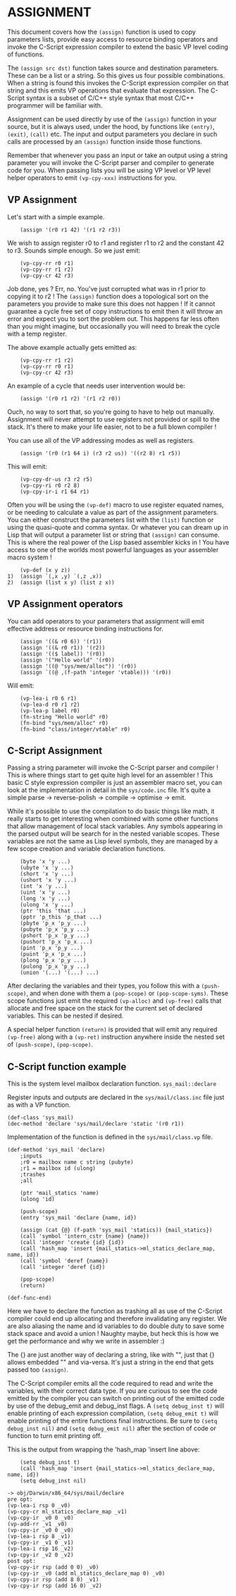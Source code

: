# ASSIGNMENT

This document covers how the `(assign)` function is used to copy parameters
lists, provide easy access to resource binding operators and invoke the
C-Script expression compiler to extend the basic VP level coding of functions.

The `(assign src dst)` function takes source and destination parameters. These
can be a list or a string. So this gives us four possible combinations. When a
string is found this invokes the C-Script expression compiler on that string
and this emits VP operations that evaluate that expression. The C-Script syntax
is a subset of C/C++ style syntax that most C/C++ programmer will be familiar
with.

Assignment can be used directly by use of the `(assign)` function in your
source, but it is always used, under the hood, by functions like `(entry)`,
`(exit)`, `(call)` etc. The input and output parameters you declare in such
calls are processed by an `(assign)` function inside those functions.

Remember that whenever you pass an input or take an output using a string
parameter you will invoke the C-Script parser and compiler to generate code for
you. When passing lists you will be using VP level or VP level helper operators
to emit `(vp-cpy-xxx)` instructions for you.

## VP Assignment

Let's start with a simple example.

```
	(assign '(r0 r1 42) '(r1 r2 r3))
```

We wish to assign register r0 to r1 and register r1 to r2 and the constant 42
to r3. Sounds simple enough. So we just emit:

```
	(vp-cpy-rr r0 r1)
	(vp-cpy-rr r1 r2)
	(vp-cpy-cr 42 r3)
```

Job done, yes ? Err, no. You've just corrupted what was in r1 prior to copying
it to r2 ! The `(assign)` function does a topological sort on the parameters
you provide to make sure this does not happen ! If it cannot guarantee a cycle
free set of copy instructions to emit then it will throw an error and expect
you to sort the problem out. This happens far less often than you might
imagine, but occasionally you will need to break the cycle with a temp
register.

The above example actually gets emitted as:

```
	(vp-cpy-rr r1 r2)
	(vp-cpy-rr r0 r1)
	(vp-cpy-cr 42 r3)
```

An example of a cycle that needs user intervention would be:

```
	(assign '(r0 r1 r2) '(r1 r2 r0))
```

Ouch, no way to sort that, so you're going to have to help out manually.
Assignment will never attempt to use registers not provided or spill to the
stack. It's there to make your life easier, not to be a full blown compiler !

You can use all of the VP addressing modes as well as registers.

```
	(assign '(r0 (r1 64 i) (r3 r2 us)) '((r2 8) r1 r5))
```

This will emit:

```
	(vp-cpy-dr-us r3 r2 r5)
	(vp-cpy-ri r0 r2 8)
	(vp-cpy-ir-i r1 64 r1)
```

Often you will be using the `(vp-def)` macro to use register equated names, or
be needing to calculate a value as part of the assignment parameters. You can
either construct the parameters list with the `(list)` function or using the
quasi-quote and comma syntax. Or whatever you can dream up in Lisp that will
output a parameter list or string that `(assign)` can consume. This is where
the real power of the Lisp based assembler kicks in ! You have access to one of
the worlds most powerful languages as your assembler macro system !

```
	(vp-def (x y z))
1)	(assign `(,x ,y) `(,z ,x))
2)	(assign (list x y) (list z x))
```

## VP Assignment operators

You can add operators to your parameters that assignment will emit effective
address or resource binding instructions for.

```
	(assign '((& r0 6)) '(r1))
	(assign '((& r0 r1)) '(r2))
	(assign '(($ label)) '(r0))
	(assign '("Hello world" '(r0))
	(assign '((@ "sys/mem/alloc")) '(r0))
	(assign `((@ ,(f-path 'integer 'vtable))) '(r0))
```

Will emit:

```
	(vp-lea-i r0 6 r1)
	(vp-lea-d r0 r1 r2)
	(vp-lea-p label r0)
	(fn-string "Hello world" r0)
	(fn-bind "sys/mem/alloc" r0)
	(fn-bind "class/integer/vtable" r0)
```

## C-Script Assignment

Passing a string parameter will invoke the C-Script parser and compiler ! This
is where things start to get quite high level for an assembler ! This basic C
style expression compiler is just an assembler macro set, you can look at the
implementation in detail in the `sys/code.inc` file. It's quite a simple parse
-> reverse-polish -> compile -> optimise -> emit.

While it's possible to use the compilation to do basic things like math, it
really starts to get interesting when combined with some other functions that
allow management of local stack variables. Any symbols appearing in the parsed
output will be search for in the nested variable scopes. These variables are
not the same as Lisp level symbols, they are managed by a few scope creation
and variable declaration functions.

```
	(byte 'x 'y ...)
	(ubyte 'x 'y ...)
	(short 'x 'y ...)
	(ushort 'x 'y ...)
	(int 'x 'y ...)
	(uint 'x 'y ...)
	(long 'x 'y ...)
	(ulong 'x 'y ...)
	(ptr 'this 'that ...)
	(pptr 'p_this 'p_that ...)
	(pbyte 'p_x 'p_y ...)
	(pubyte 'p_x 'p_y ...)
	(pshort 'p_x 'p_y ...)
	(pushort 'p_x 'p_x ...)
	(pint 'p_x 'p_y ...)
	(puint 'p_x 'p_x ...)
	(plong 'p_x 'p_y ...)
	(pulong 'p_x 'p_y ...)
	(union '(...) '(...) ...)
```

After declaring the variables and their types, you follow this with a
`(push-scope)`, and when done with them a `(pop-scope)` or `(pop-scope-syms)`.
These scope functions just emit the required `(vp-alloc)` and `(vp-free)` calls
that allocate and free space on the stack for the current set of declared
variables. This can be nested if desired.

A special helper function `(return)` is provided that will emit any required
`(vp-free)` along with a `(vp-ret)` instruction anywhere inside the nested set
of `(push-scope)`, `(pop-scope)`.

## C-Script function example

This is the system level mailbox declaration function. `sys_mail::declare`

Register inputs and outputs are declared in the `sys/mail/class.inc` file just
as with a VP function.

```
(def-class 'sys_mail)
(dec-method 'declare 'sys/mail/declare 'static '(r0 r1))
```

Implementation of the function is defined in the `sys/mail/class.vp` file.

```
(def-method 'sys_mail 'declare)
	;inputs
	;r0 = mailbox name c string (pubyte)
	;r1 = mailbox id (ulong)
	;trashes
	;all

	(ptr 'mail_statics 'name)
	(ulong 'id)

	(push-scope)
	(entry 'sys_mail 'declare {name, id})

	(assign (cat {@} (f-path 'sys_mail 'statics)) {mail_statics})
	(call 'symbol 'intern_cstr {name} {name})
	(call 'integer 'create {id} {id})
	(call 'hash_map 'insert {mail_statics->ml_statics_declare_map, name, id})
	(call 'symbol 'deref {name})
	(call 'integer 'deref {id})

	(pop-scope)
	(return)

(def-func-end)
```

Here we have to declare the function as trashing all as use of the C-Script
compiler could end up allocating and therefore invalidating any register. We
are also aliasing the name and id variables to do double duty to save some
stack space and avoid a union ! Naughty maybe, but heck this is how we get the
performance and why we write in assembler :)

The {} are just another way of declaring a string, like with "", just that {}
allows embedded "" and via-versa. It's just a string in the end that gets
passed too `(assign)`.

The C-Script compiler emits all the code required to read and write the
variables, with their correct data type. If you are curious to see the code
emitted by the compiler you can switch on printing out of the emitted code by
use of the debug_emit and debug_inst flags. A `(setq debug_inst t)` will enable
printing of each expression compilation, `(setq debug_emit t)` will enable
printing of the entire functions final instructions. Be sure to `(setq
debug_inst nil)` and `(setq debug_emit nil)` after the section of code or
function to turn emit printing off.

This is the output from wrapping the 'hash_map 'insert line above:

```
	(setq debug_inst t)
	(call 'hash_map 'insert {mail_statics->ml_statics_declare_map, name, id})
	(setq debug_inst nil)
```

```
-> obj/Darwin/x86_64/sys/mail/declare
pre opt:
(vp-lea-i rsp 0 _v0)
(vp-cpy-cr ml_statics_declare_map _v1)
(vp-cpy-ir _v0 0 _v0)
(vp-add-rr _v1 _v0)
(vp-cpy-ir _v0 0 _v0)
(vp-lea-i rsp 8 _v1)
(vp-cpy-ir _v1 0 _v1)
(vp-lea-i rsp 16 _v2)
(vp-cpy-ir _v2 0 _v2)
post opt:
(vp-cpy-ir rsp (add 0 0) _v0)
(vp-cpy-ir _v0 (add ml_statics_declare_map 0) _v0)
(vp-cpy-ir rsp (add 8 0) _v1)
(vp-cpy-ir rsp (add 16 0) _v2)
```
